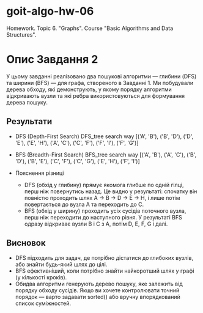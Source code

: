 # goit-algo-hw-06
Homework. Topic 6. "Graphs". Course "Basic Algorithms and Data Structures". 

# Опис Завдання 2
У цьому завданні реалізовано два пошукові алгоритми — глибини (DFS) та ширини (BFS) — для графа, створеного в Завданні 1. 
Ми побудували дерева обходу, які демонструють, у якому порядку алгоритми відкривають вузли та які ребра використовуються для формування дерева пошуку.

## Результати
* DFS (Depth-First Search) DFS_tree search way   [('A', 'B'), ('B', 'D'), ('D', 'E'), ('E', 'H'), ('A', 'C'), ('C', 'F'), ('F', 'I'), ('F', 'G')]
* BFS (Breadth-First Search) BFS_tree search way [('A', 'B'), ('A', 'C'), ('B', 'D'), ('B', 'E'), ('C', 'F'), ('C', 'G'), ('E', 'H'), ('F', 'I')]

* Пояснення різниці
    * DFS (обхід у глибину) прямує якомога глибше по одній гілці, перш ніж повернутись назад. Це видно у результаті: спочатку він повністю проходить шлях A → B → D → E → H, і лише потім повертається до вузла A та переходить до C.
    * BFS (обхід у ширину) проходить усіх сусідів поточного вузла, перш ніж переходити до наступного рівня. У результаті BFS одразу відкриває вузли B і C з A, потім D, E, F, G і далі.

## Висновок
* DFS підходить для задач, де потрібно дістатися до глибоких вузлів, або знайти будь-який шлях до цілі.
* BFS ефективніший, коли потрібно знайти найкоротший шлях у графі (у кількості кроків).
* Обидва алгоритми генерують дерево пошуку, яке залежить від порядку обходу сусідів. Якщо ви хочете контролювати точний порядок — варто задавати sorted() або вручну впорядкований список суміжностей.

